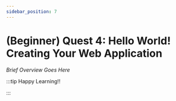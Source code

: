 ```yaml
---
sidebar_position: 7
---
```


# (Beginner) Quest 4: Hello World! Creating Your Web Application

_Brief Overview Goes Here_

:::tip Happy Learning!!

<QuestButton text="Go To Quest" link="https://app.stackup.dev/quest_page/beginner-quest-4-hello-world-creating-your-web-application" />

:::
